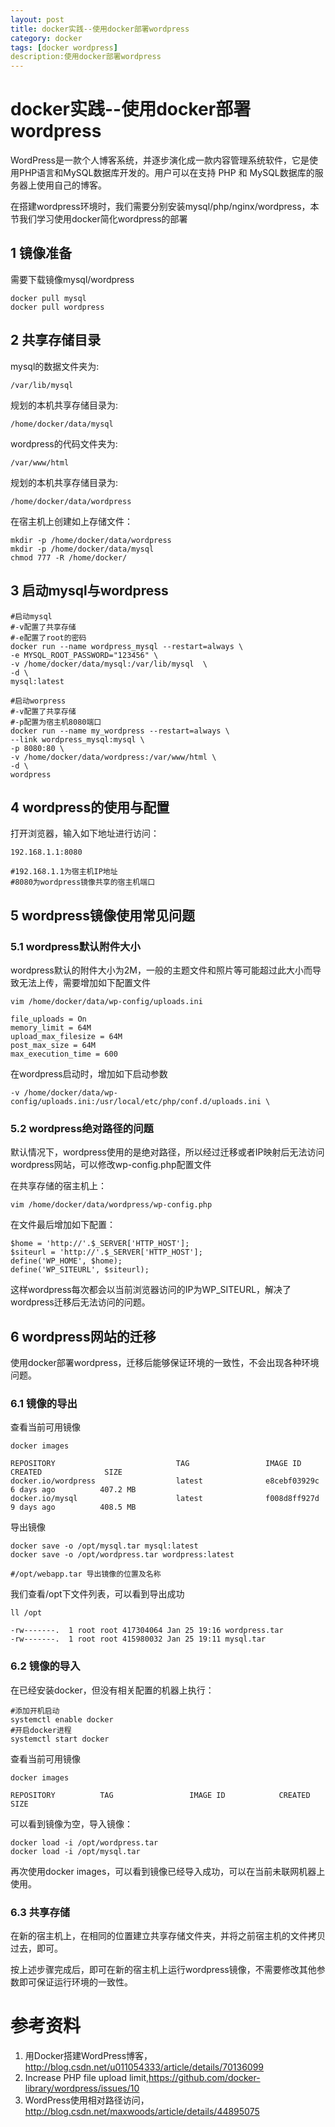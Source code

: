```yaml
---
layout: post
title: docker实践--使用docker部署wordpress
category: docker
tags: [docker wordpress]
description:使用docker部署wordpress
---
```


# docker实践--使用docker部署wordpress

WordPress是一款个人博客系统，并逐步演化成一款内容管理系统软件，它是使用PHP语言和MySQL数据库开发的。用户可以在支持 PHP 和 MySQL数据库的服务器上使用自己的博客。

在搭建wordpress环境时，我们需要分别安装mysql/php/nginx/wordpress，本节我们学习使用docker简化wordpress的部署

## 1 镜像准备

需要下载镜像mysql/wordpress
```
docker pull mysql
docker pull wordpress
```

## 2 共享存储目录

mysql的数据文件夹为:
```
/var/lib/mysql
```
规划的本机共享存储目录为:
```
/home/docker/data/mysql
```
wordpress的代码文件夹为:
```
/var/www/html
```
规划的本机共享存储目录为:
```
/home/docker/data/wordpress
```

在宿主机上创建如上存储文件：
```
mkdir -p /home/docker/data/wordpress
mkdir -p /home/docker/data/mysql
chmod 777 -R /home/docker/
```

## 3 启动mysql与wordpress
```
#启动mysql
#-v配置了共享存储
#-e配置了root的密码
docker run --name wordpress_mysql --restart=always \
-e MYSQL_ROOT_PASSWORD="123456" \
-v /home/docker/data/mysql:/var/lib/mysql  \
-d \
mysql:latest

#启动worpress
#-v配置了共享存储
#-p配置为宿主机8080端口
docker run --name my_wordpress --restart=always \
--link wordpress_mysql:mysql \
-p 8080:80 \
-v /home/docker/data/wordpress:/var/www/html \
-d \
wordpress
```

## 4 wordpress的使用与配置
打开浏览器，输入如下地址进行访问：
```
192.168.1.1:8080

#192.168.1.1为宿主机IP地址
#8080为wordpress镜像共享的宿主机端口
```

## 5 wordpress镜像使用常见问题

### 5.1 wordpress默认附件大小

wordpress默认的附件大小为2M，一般的主题文件和照片等可能超过此大小而导致无法上传，需要增加如下配置文件

```
vim /home/docker/data/wp-config/uploads.ini

file_uploads = On
memory_limit = 64M
upload_max_filesize = 64M
post_max_size = 64M
max_execution_time = 600
```
在wordpress启动时，增加如下启动参数
```
-v /home/docker/data/wp-config/uploads.ini:/usr/local/etc/php/conf.d/uploads.ini \
```

### 5.2 wordpress绝对路径的问题

默认情况下，wordpress使用的是绝对路径，所以经过迁移或者IP映射后无法访问wordpress网站，可以修改wp-config.php配置文件

在共享存储的宿主机上：
```
vim /home/docker/data/wordpress/wp-config.php
```
在文件最后增加如下配置：
```
$home = 'http://'.$_SERVER['HTTP_HOST'];
$siteurl = 'http://'.$_SERVER['HTTP_HOST'];
define('WP_HOME', $home);
define('WP_SITEURL', $siteurl);
```

这样wordpress每次都会以当前浏览器访问的IP为WP_SITEURL，解决了wordpress迁移后无法访问的问题。

## 6 wordpress网站的迁移

使用docker部署wordpress，迁移后能够保证环境的一致性，不会出现各种环境问题。

### 6.1 镜像的导出
查看当前可用镜像
```
docker images

REPOSITORY                           TAG                 IMAGE ID            CREATED              SIZE
docker.io/wordpress                  latest              e8cebf03929c        6 days ago          407.2 MB
docker.io/mysql                      latest              f008d8ff927d        9 days ago          408.5 MB
```
导出镜像
```
docker save -o /opt/mysql.tar mysql:latest
docker save -o /opt/wordpress.tar wordpress:latest

#/opt/webapp.tar 导出镜像的位置及名称
```
我们查看/opt下文件列表，可以看到导出成功
```
ll /opt

-rw-------.  1 root root 417304064 Jan 25 19:16 wordpress.tar
-rw-------.  1 root root 415980032 Jan 25 19:11 mysql.tar
```

### 6.2 镜像的导入

在已经安装docker，但没有相关配置的机器上执行：
```
#添加开机启动
systemctl enable docker
#开启docker进程
systemctl start docker
```
查看当前可用镜像
```
docker images

REPOSITORY          TAG                 IMAGE ID            CREATED             SIZE
```
可以看到镜像为空，导入镜像：
```
docker load -i /opt/wordpress.tar
docker load -i /opt/mysql.tar
```
再次使用docker images，可以看到镜像已经导入成功，可以在当前未联网机器上使用。

### 6.3 共享存储

在新的宿主机上，在相同的位置建立共享存储文件夹，并将之前宿主机的文件拷贝过去，即可。

按上述步骤完成后，即可在新的宿主机上运行wordpress镜像，不需要修改其他参数即可保证运行环境的一致性。


# 参考资料

1. 用Docker搭建WordPress博客，http://blog.csdn.net/u011054333/article/details/70136099
2. Increase PHP file upload limit,https://github.com/docker-library/wordpress/issues/10
3. WordPress使用相对路径访问，http://blog.csdn.net/maxwoods/article/details/44895075
